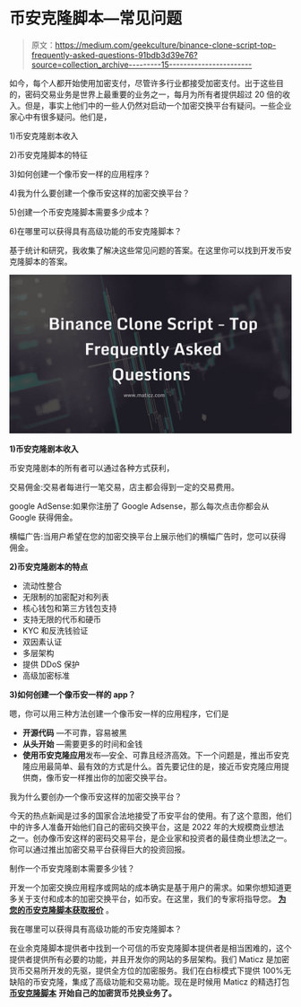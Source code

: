 # 币安克隆脚本—常见问题

> 原文：<https://medium.com/geekculture/binance-clone-script-top-frequently-asked-questions-91bdb3d39e76?source=collection_archive---------15----------------------->

如今，每个人都开始使用加密支付，尽管许多行业都接受加密支付。出于这些目的，密码交易业务是世界上最重要的业务之一，每月为所有者提供超过 20 倍的收入。但是，事实上他们中的一些人仍然对启动一个加密交换平台有疑问。一些企业家心中有很多疑问。他们是，

1)币安克隆剧本收入

2)币安克隆脚本的特征

3)如何创建一个像币安一样的应用程序？

4)我为什么要创建一个像币安这样的加密交换平台？

5)创建一个币安克隆脚本需要多少成本？

6)在哪里可以获得具有高级功能的币安克隆脚本？

基于统计和研究，我收集了解决这些常见问题的答案。在这里你可以找到开发币安克隆脚本的答案。

![](img/06bda1ecba5581c03f527dcd404eb765.png)

**1)币安克隆剧本收入**

币安克隆剧本的所有者可以通过各种方式获利，

交易佣金:交易者每进行一笔交易，店主都会得到一定的交易费用。

google AdSense:如果你注册了 Google Adsense，那么每次点击你都会从 Google 获得佣金。

横幅广告:当用户希望在您的加密交换平台上展示他们的横幅广告时，您可以获得佣金。

**2)币安克隆剧本的特点**

*   流动性整合
*   无限制的加密配对和列表
*   核心钱包和第三方钱包支持
*   支持无限的代币和硬币
*   KYC 和反洗钱验证
*   双因素认证
*   多层架构
*   提供 DDoS 保护
*   高级加密标准

**3)如何创建一个像币安一样的 app？**

嗯，你可以用三种方法创建一个像币安一样的应用程序，它们是

*   **开源代码** —不可靠，容易被黑
*   **从头开始** —需要更多的时间和金钱
*   **使用币安克隆应用**发布—安全、可靠且经济高效。下一个问题是，推出币安克隆应用最简单、最有效的方式是什么。首先要记住的是，接近币安克隆应用提供商，像币安一样推出你的加密交换平台。

我为什么要创办一个像币安这样的加密交换平台？

今天的热点新闻是过多的国家合法地接受了币安平台的使用。有了这个意图，他们中的许多人准备开始他们自己的密码交换平台，这是 2022 年的大规模商业想法之一。创办像币安这样的密码交易平台，是企业家和投资者的最佳商业想法之一。你可以通过推出加密交易平台获得巨大的投资回报。

制作一个币安克隆剧本需要多少钱？

开发一个加密交换应用程序或网站的成本确实是基于用户的需求。如果你想知道更多关于支付和成本的加密交换平台，如币安。在这里，我们的专家将指导您。 [**为您的币安克隆脚本获取报价**](https://maticz.com/requestquote) 。

我在哪里可以获得具有高级功能的币安克隆脚本？

在业余克隆脚本提供者中找到一个可信的币安克隆脚本提供者是相当困难的，这个提供者提供所有必要的功能，并且开发你的网站的多层架构。我们 Maticz 是加密货币交易所开发的先驱，提供全方位的加密服务。我们在白标模式下提供 100%无缺陷的币安克隆，集成了高级功能和交易功能。现在是时候用 Maticz 的精选打包 [**币安克隆脚本**](https://maticz.com/binance-clone-script) **开始自己的加密货币兑换业务了。**